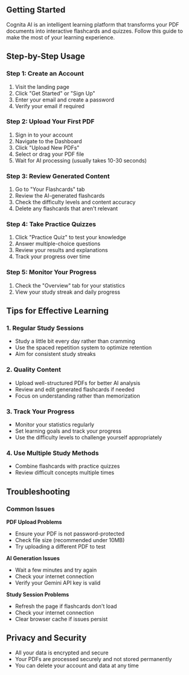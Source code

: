 ## Getting Started

Cognita AI is an intelligent learning platform that transforms your PDF documents into interactive flashcards and quizzes. Follow this guide to make the most of your learning experience.

## Step-by-Step Usage

### Step 1: Create an Account
1. Visit the landing page
2. Click "Get Started" or "Sign Up"
3. Enter your email and create a password
4. Verify your email if required

### Step 2: Upload Your First PDF
1. Sign in to your account
2. Navigate to the Dashboard
3. Click "Upload New PDFs"
4. Select or drag your PDF file
5. Wait for AI processing (usually takes 10-30 seconds)

### Step 3: Review Generated Content
1. Go to "Your Flashcards" tab
2. Review the AI-generated flashcards
3. Check the difficulty levels and content accuracy
4. Delete any flashcards that aren't relevant


### Step 4: Take Practice Quizzes
1. Click "Practice Quiz" to test your knowledge
2. Answer multiple-choice questions
3. Review your results and explanations
4. Track your progress over time

### Step 5: Monitor Your Progress
1. Check the "Overview" tab for your statistics
2. View your study streak and daily progress


## Tips for Effective Learning

### 1. Regular Study Sessions
- Study a little bit every day rather than cramming
- Use the spaced repetition system to optimize retention
- Aim for consistent study streaks

### 2. Quality Content
- Upload well-structured PDFs for better AI analysis
- Review and edit generated flashcards if needed
- Focus on understanding rather than memorization

### 3. Track Your Progress
- Monitor your statistics regularly
- Set learning goals and track your progress
- Use the difficulty levels to challenge yourself appropriately

### 4. Use Multiple Study Methods
- Combine flashcards with practice quizzes
- Review difficult concepts multiple times


## Troubleshooting

### Common Issues

**PDF Upload Problems**
- Ensure your PDF is not password-protected
- Check file size (recommended under 10MB)
- Try uploading a different PDF to test

**AI Generation Issues**
- Wait a few minutes and try again
- Check your internet connection
- Verify your Gemini API key is valid

**Study Session Problems**
- Refresh the page if flashcards don't load
- Check your internet connection
- Clear browser cache if issues persist


## Privacy and Security

- All your data is encrypted and secure
- Your PDFs are processed securely and not stored permanently
- You can delete your account and data at any time

